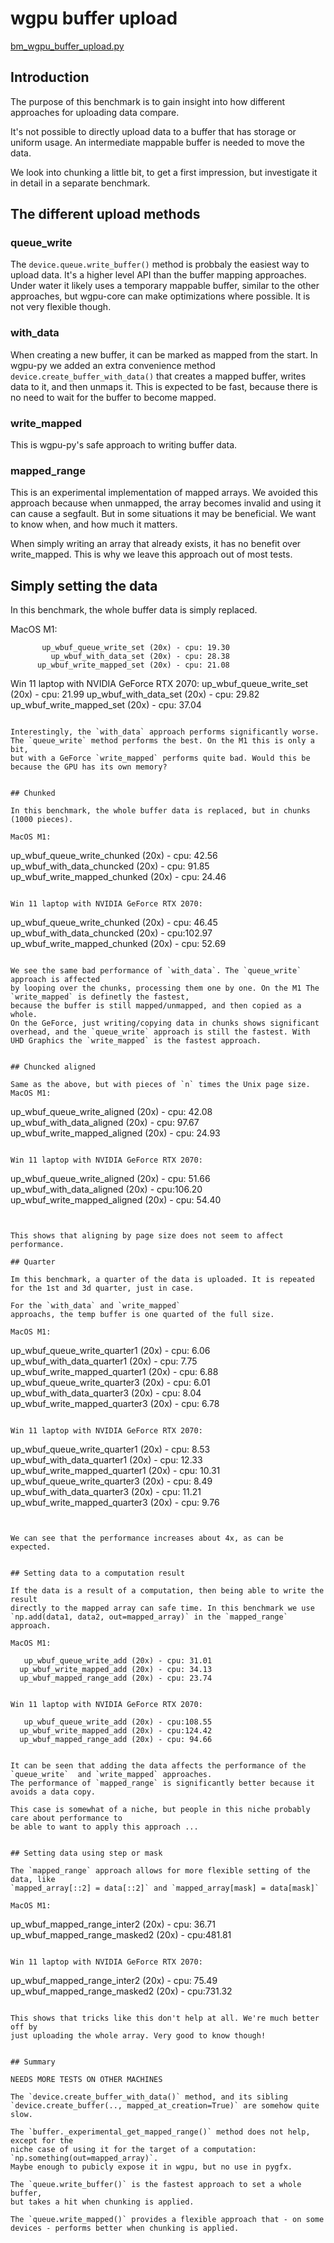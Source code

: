 # wgpu buffer upload

[bm_wgpu_buffer_upload.py](../benchmarks/bm_wgpu_buffer_upload.py)


## Introduction

The purpose of this benchmark is to gain insight into how different approaches for
uploading data compare.

It's not possible to directly upload data to a buffer that has storage
or uniform usage. An intermediate mappable buffer is needed to move the
data.

We look into chunking a little bit, to get a first impression, but investigate it in detail in a separate benchmark.


## The different upload methods

### queue_write

The `device.queue.write_buffer()` method is probbaly the easiest way
to upload data. It's a higher level API than the buffer mapping
approaches. Under water it likely uses a temporary mappable buffer,
similar to the other approaches, but wgpu-core can make optimizations
where possible. It is not very flexible though.


### with_data

When creating a new buffer, it can be marked as mapped from the start.
In wgpu-py we added an extra convenience method
`device.create_buffer_with_data()` that creates a mapped buffer, writes
data to it, and then unmaps it. This is expected to be fast, because
there is no need to wait for the buffer to become mapped.


### write_mapped

This is wgpu-py's safe approach to writing buffer data.


### mapped_range

This is an experimental implementation of mapped arrays. We avoided this approach
because when unmapped, the array becomes invalid and using it can cause a segfault.
But in some situations it may be beneficial. We want to know when, and how much it matters.

When simply writing an array that already exists, it has no benefit over write_mapped.
This is why we leave this approach out of most tests.



## Simply setting the data

In this benchmark, the whole buffer data is simply replaced.

MacOS M1:
```
       up_wbuf_queue_write_set (20x) - cpu: 19.30
         up_wbuf_with_data_set (20x) - cpu: 28.38
      up_wbuf_write_mapped_set (20x) - cpu: 21.08
```

Win 11 laptop with NVIDIA GeForce RTX 2070:
       up_wbuf_queue_write_set (20x) - cpu: 21.99
         up_wbuf_with_data_set (20x) - cpu: 29.82
      up_wbuf_write_mapped_set (20x) - cpu: 37.04
```

Interestingly, the `with_data` approach performs significantly worse.
The `queue_write` method performs the best. On the M1 this is only a bit,
but with a GeForce `write_mapped` performs quite bad. Would this be
because the GPU has its own memory?


## Chunked

In this benchmark, the whole buffer data is replaced, but in chunks (1000 pieces).

MacOS M1:
```
   up_wbuf_queue_write_chunked (20x) - cpu: 42.56
    up_wbuf_with_data_chuncked (20x) - cpu: 91.85
  up_wbuf_write_mapped_chunked (20x) - cpu: 24.46
```

Win 11 laptop with NVIDIA GeForce RTX 2070:
```
   up_wbuf_queue_write_chunked (20x) - cpu: 46.45
    up_wbuf_with_data_chuncked (20x) - cpu:102.97
  up_wbuf_write_mapped_chunked (20x) - cpu: 52.69
```

We see the same bad performance of `with_data`. The `queue_write` approach is affected
by looping over the chunks, processing them one by one. On the M1 The `write_mapped` is definetly the fastest,
because the buffer is still mapped/unmapped, and then copied as a whole.
On the GeForce, just writing/copying data in chunks shows significant overhead, and the `queue_write` approach is still the fastest. With UHD Graphics the `write_mapped` is the fastest approach.


## Chuncked aligned

Same as the above, but with pieces of `n` times the Unix page size.
MacOS M1:
```
   up_wbuf_queue_write_aligned (20x) - cpu: 42.08
     up_wbuf_with_data_aligned (20x) - cpu: 97.67
  up_wbuf_write_mapped_aligned (20x) - cpu: 24.93
```

Win 11 laptop with NVIDIA GeForce RTX 2070:
```
   up_wbuf_queue_write_aligned (20x) - cpu: 51.66
     up_wbuf_with_data_aligned (20x) - cpu:106.20
  up_wbuf_write_mapped_aligned (20x) - cpu: 54.40
```


This shows that aligning by page size does not seem to affect performance.

## Quarter

Im this benchmark, a quarter of the data is uploaded. It is repeated for the 1st and 3d quarter, just in case.

For the `with_data` and `write_mapped`
approachs, the temp buffer is one quarted of the full size.

MacOS M1:
```
  up_wbuf_queue_write_quarter1 (20x) - cpu:  6.06
    up_wbuf_with_data_quarter1 (20x) - cpu:  7.75
 up_wbuf_write_mapped_quarter1 (20x) - cpu:  6.88
  up_wbuf_queue_write_quarter3 (20x) - cpu:  6.01
    up_wbuf_with_data_quarter3 (20x) - cpu:  8.04
 up_wbuf_write_mapped_quarter3 (20x) - cpu:  6.78
```

Win 11 laptop with NVIDIA GeForce RTX 2070:
```
  up_wbuf_queue_write_quarter1 (20x) - cpu:  8.53
    up_wbuf_with_data_quarter1 (20x) - cpu: 12.33
 up_wbuf_write_mapped_quarter1 (20x) - cpu: 10.31
  up_wbuf_queue_write_quarter3 (20x) - cpu:  8.49
    up_wbuf_with_data_quarter3 (20x) - cpu: 11.21
 up_wbuf_write_mapped_quarter3 (20x) - cpu:  9.76
```


We can see that the performance increases about 4x, as can be expected.


## Setting data to a computation result

If the data is a result of a computation, then being able to write the result
directly to the mapped array can safe time. In this benchmark we use
`np.add(data1, data2, out=mapped_array)` in the `mapped_range`  approach.

MacOS M1:
```
       up_wbuf_queue_write_add (20x) - cpu: 31.01
      up_wbuf_write_mapped_add (20x) - cpu: 34.13
      up_wbuf_mapped_range_add (20x) - cpu: 23.74
```

Win 11 laptop with NVIDIA GeForce RTX 2070:
```
       up_wbuf_queue_write_add (20x) - cpu:108.55
      up_wbuf_write_mapped_add (20x) - cpu:124.42
      up_wbuf_mapped_range_add (20x) - cpu: 94.66
```

It can be seen that adding the data affects the performance of the `queue_write`  and `write_mapped` approaches.
The performance of `mapped_range` is significantly better because it avoids a data copy.

This case is somewhat of a niche, but people in this niche probably care about performance to
be able to want to apply this approach ...


## Setting data using step or mask

The `mapped_range` approach allows for more flexible setting of the data, like
`mapped_array[::2] = data[::2]` and `mapped_array[mask] = data[mask]`

MacOS M1:
```
   up_wbuf_mapped_range_inter2 (20x) - cpu: 36.71
  up_wbuf_mapped_range_masked2 (20x) - cpu:481.81
```

Win 11 laptop with NVIDIA GeForce RTX 2070:
```
   up_wbuf_mapped_range_inter2 (20x) - cpu: 75.49
  up_wbuf_mapped_range_masked2 (20x) - cpu:731.32
```

This shows that tricks like this don't help at all. We're much better off by
just uploading the whole array. Very good to know though!


## Summary

NEEDS MORE TESTS ON OTHER MACHINES

The `device.create_buffer_with_data()` method, and its sibling
`device.create_buffer(.., mapped_at_creation=True)` are somehow quite slow.

The `buffer._experimental_get_mapped_range()` method does not help, except for the
niche case of using it for the target of a computation: `np.something(out=mapped_array)`.
Maybe enough to pubicly expose it in wgpu, but no use in pygfx.

The `queue.write_buffer()` is the fastest approach to set a whole buffer,
but takes a hit when chunking is applied.

The `queue.write_mapped()` provides a flexible approach that - on some devices - performs better when chunking is applied.


